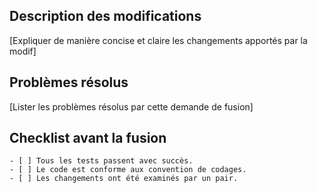 ## Description des modifications

[Expliquer de manière concise et claire les changements apportés par la modif]

## Problèmes résolus

[Lister les problèmes résolus par cette demande de fusion]

## Checklist avant la fusion

	- [ ] Tous les tests passent avec succès.
	- [ ] Le code est conforme aux convention de codages.
	- [ ] Les changements ont été examinés par un pair.  
